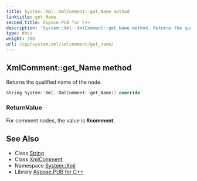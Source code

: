 ```yaml
---
title: System::Xml::XmlComment::get_Name method
linktitle: get_Name
second_title: Aspose.PUB for C++
description: 'System::Xml::XmlComment::get_Name method. Returns the qualified name of the node in C++.'
type: docs
weight: 300
url: /cpp/system.xml/xmlcomment/get_name/
---
```

## XmlComment::get_Name method


Returns the qualified name of the node.

```cpp
String System::Xml::XmlComment::get_Name() override
```


### ReturnValue

For comment nodes, the value is **#comment**.

## See Also

* Class [String](../../../system/string/)
* Class [XmlComment](../)
* Namespace [System::Xml](../../)
* Library [Aspose.PUB for C++](../../../)
